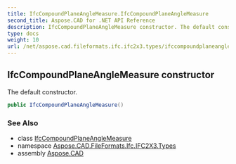 ```yaml
---
title: IfcCompoundPlaneAngleMeasure.IfcCompoundPlaneAngleMeasure
second_title: Aspose.CAD for .NET API Reference
description: IfcCompoundPlaneAngleMeasure constructor. The default constructor
type: docs
weight: 10
url: /net/aspose.cad.fileformats.ifc.ifc2x3.types/ifccompoundplaneanglemeasure/ifccompoundplaneanglemeasure/
---
```

## IfcCompoundPlaneAngleMeasure constructor

The default constructor.

```csharp
public IfcCompoundPlaneAngleMeasure()
```

### See Also

* class [IfcCompoundPlaneAngleMeasure](../)
* namespace [Aspose.CAD.FileFormats.Ifc.IFC2X3.Types](../../ifccompoundplaneanglemeasure/)
* assembly [Aspose.CAD](../../../)


